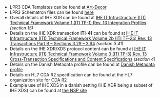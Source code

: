 - LPR3 CDA Templates can be found at [Art-Decor](http://art-decor.org/art-decor/decor-project--lpr-)
- LPR3 Schematron files can be found [here](https://github.com/scandihealth/lpr3-docs/raw/master/152a1be9-6dbb-41e7-961f-c02222f0aefe.zip)
- Overall details of IHE XDR can be found at [IHE IT Infrastructure (ITI) Technical Framework Volume 1 (ITI TF-1) Rev. 13 Integration Profiles](http://www.ihe.net/uploadedFiles/Documents/ITI/IHE_ITI_TF_Vol1.pdf) *(section 15)*
- Details on the IHE XDR transaction **ITI-41** can be found at [IHE IT Infrastructure (ITI) Technical Framework Volume 2b (ITI TF-2b) Rev. 13 Transactions Part B – Sections 3.29 – 3.64](http://www.ihe.net/uploadedFiles/Documents/ITI/IHE_ITI_TF_Vol2b.pdf) *(section 3.41)* 
- Details on the IHE XDR/XDS protocol content can be found at [IHE IT Infrastructure (ITI) Technical Framework Volume 3 (ITI TF-3) Rev. 13 Cross-Transaction Specifications and Content Specifications](http://www.ihe.net/uploadedFiles/Documents/ITI/IHE_ITI_TF_Vol3.pdf) *(section 4)*
- Details on the Danish Metadata profile can be found at [Danish Metadata profile](http://svn.medcom.dk/svn/drafts/Standarder/IHE/DK_profil_metadata/Metadata-v095.docx)
- Details on HL7 CDA R2 specification can be found at the HL7 organization site for  [CDA R2](http://www.hl7.org/implement/standards/product_brief.cfm?product_id=7)
- Example use of IHE XDS in a danish setting (IHE XDR being a subset of IHE XDS) can be found at [the NSP site](https://www.nspop.dk/pages/viewpage.action?pageId=32126754)
